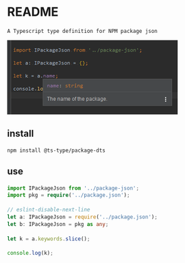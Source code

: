# README

    A Typescript type definition for NPM package json

![image](readme/image.png)

## install

```
npm install @ts-type/package-dts
```

## use

```ts
import IPackageJson from '../package-json';
import pkg = require('../package.json');

// eslint-disable-next-line
let a: IPackageJson = require('../package.json');
let b: IPackageJson = pkg as any;

let k = a.keywords.slice();

console.log(k);
```

